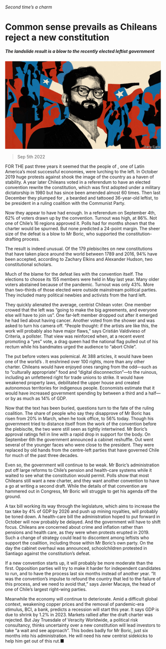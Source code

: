 ###### Second time’s a charm

# Common sense prevails as Chileans reject a new constitution 

##### The landslide result is a blow to the recently elected leftist government 

![image](images/20220910_AMD001.jpg) 

> Sep 5th 2022 

FOR THE past three years it seemed that the people of , one of Latin America’s most successful economies, were lurching to the left. In October 2019 huge protests against  shook the image of the country as a haven of stability. A year later Chileans voted in a referendum to have an elected convention rewrite the constitution, which was first adopted under a military dictatorship in 1980 but has since been amended almost 60 times. Then last December they plumped for , a bearded and tattooed 36-year-old leftist, to be president in a ruling coalition with the Communist Party.

Now they appear to have had enough. In a referendum on September 4th, 62% of voters  drawn up by the convention. Turnout was high, at 86%. Not one of Chile’s 16 regions approved it. Polls had for months shown that the charter would be spurned. But none predicted a 24-point margin. The sheer size of the defeat is a blow to Mr Boric, who supported the constitution-drafting process.

The result is indeed unusual. Of the 179 plebiscites on new constitutions that have taken place around the world between 1789 and 2016, 94% have been accepted, according to Zachary Elkins and Alexander Hudson, two constitutional scholars.

Much of the blame for the defeat lies with the convention itself. The elections to choose its 155 members were held in May last year. Many older voters abstained because of the pandemic. Turnout was only 43%. More than two-thirds of those elected were outside mainstream political parties. They included many political newbies and activists from the hard left.

They quickly alienated the average, centrist Chilean voter. One member crowed that the left was “going to make the big agreements, and everyone else will have to join us”. One far-left member dropped out after it emerged he had lied about having cancer. Another voted from the shower and was asked to turn his camera off. “People thought: if the artists are like this, the work will probably also have major flaws,” says Cristián Valdivieso of Criteria, a pollster. That view was reinforced when, at a recent event promoting a “yes” vote, a drag queen had the national flag pulled out of his rectum while his bandmates urged the audience to “abort Chile”.

The  put before voters was polemical. At 388 articles, it would have been one of the world’s . It enshrined over 100 rights, more than any other charter. Chileans would have enjoyed ones ranging from the odd—such as to “culturally appropriate” food and “digital disconnection”—to the ruinous, including an unfettered right for trade unions to strike. It would have weakened property laws, debilitated the upper house and created autonomous territories for indigenous people. Economists estimate that it would have increased government spending by between a third and a half—or by as much as 14% of GDP.

Now that the text has been buried, questions turn to the fate of the ruling coalition. The share of people who say they disapprove of Mr Boric has risen from 20% in March, when he took office, to 56% today. Though his government tried to distance itself from the work of the convention before the plebiscite, the two were still seen as tightly intertwined. Mr Boric’s approval ratings fell in line with a rapid drop in support for the body. On September 6th the government announced a cabinet reshuffle. Out went several of the younger faces who were close to the president. They were replaced by old hands from the centre-left parties that have governed Chile for much of the past three decades.

Even so, the government will continue to be weak. Mr Boric’s administration put off large reforms to Chile’s pension and health-care systems while it waited to see what the constitution would permit. Polls show that most Chileans still want a new charter, and they want another convention to have a go at writing a second draft. While the details of that convention are hammered out in Congress, Mr Boric will struggle to get his agenda off the ground.

A tax bill working its way through the legislature, which aims to increase the tax take by 4% of GDP by 2026 and push up mining royalties, will probably be toned down. A health-care bill the administration hoped to put forward in October will now probably be delayed. And the government will have to shift focus. Chileans are concerned about crime and inflation rather than pensions and health care, as they were when protests erupted in 2019. Such a change of strategy could lead to discontent among leftists who support the coalition, including those within Mr Boric’s own party. On the day the cabinet overhaul was announced, schoolchildren protested in Santiago against the constitution’s defeat.

If a new convention starts up, it will probably be more moderate than the first. Opposition parties will try to make it harder for independent candidates to run, and to have the process last six months instead of another year. “It was the convention’s impulse to refound the country that led to the failure of this process, and we need to avoid that,” says Javier Macaya, the head of one of Chile’s largest right-wing parties.

Meanwhile the economy will continue to deteriorate. Amid a difficult global context, weakening copper prices and the removal of pandemic-era stimulus, BCI, a bank, predicts a recession will start this year. It says GDP is due to shrink by 1.2% in 2023. Markets rallied after the draft charter was rejected. But Jay Truesdale of Veracity Worldwide, a political risk consultancy, thinks uncertainty over a new constitution will lead investors to take “a wait and see approach”. This bodes badly for Mr Boric, just six months into his administration. He will need his new centrist sidekicks to help him get out of this rut.■

